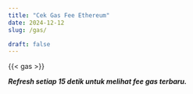 ```yaml
---
title: "Cek Gas Fee Ethereum"
date: 2024-12-12
slug: /gas/

draft: false
---
```


{{< gas >}}

**_Refresh setiap 15 detik untuk melihat fee gas terbaru._**

